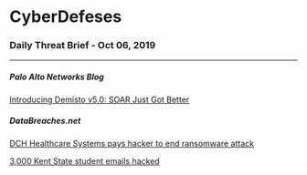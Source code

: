 # CyberDefeses
### Daily Threat Brief - Oct 06, 2019

 
-----
 
##### Palo Alto Networks Blog
[Introducing Demisto v5.0: SOAR Just Got Better](http://feedproxy.google.com/~r/PaloAltoNetworks/~3/xzKGKmEH5xI/)
 
##### DataBreaches.net
[DCH Healthcare Systems pays hacker to end ransomware attack](https://www.databreaches.net/dch-healthcare-systems-pays-hacker-to-end-ransomware-attack/)
 
[3,000 Kent State student emails hacked](https://www.databreaches.net/3000-kent-state-student-emails-hacked/)
 
